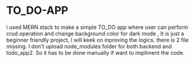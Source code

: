 # TO_DO-APP
i used MERN stack to make a simple TO_DO app where user can perform crud operation and change background color for dark mode , It is just a beginner friendly project, I will keek on inproving the logics.
there is 2 file missing. I don't upload node_modules folder for both backend and todo_app2. So it has to be done manually if want to impliment the code. 
